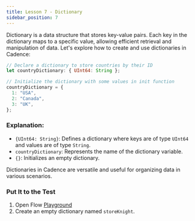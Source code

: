 ```yaml
---
title: Lesson 7 - Dictionary
sidebar_position: 7
---
```


Dictionary is a data structure that stores key-value pairs. Each key in the dictionary maps to a specific value, allowing efficient retrieval and manipulation of data. Let's explore how to create and use dictionaries in Cadence:

```jsx
// Declare a dictionary to store countries by their ID
let countryDictionary: { UInt64: String };

// Initialize the dictionary with some values in init function
countryDictionary = {
  1: "USA",
  2: "Canada",
  3: "UK",
};
```

### **Explanation:**

- `{UInt64: String}`: Defines a dictionary where keys are of type `UInt64` and values are of type `String`.
- `countryDictionary`: Represents the name of the dictionary variable.
- `{}`: Initializes an empty dictionary.

Dictionaries in Cadence are versatile and useful for organizing data in various scenarios.

### Put It to the Test

1. Open Flow [Playground](https://play.flow.com/)
2. Create an empty dictionary named `storeKnight`.
